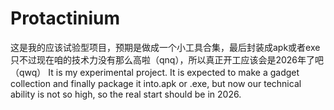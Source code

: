 # Protactinium
这是我的应该试验型项目，预期是做成一个小工具合集，最后封装成apk或者exe
只不过现在咱的技术力没有那么高啦（qnq），所以真正开工应该会是2026年了吧（qwq）
It is my experimental project. It is expected to make a gadget collection and finally package it into.apk or .exe, 
but now our technical ability is not so high, so the real start should be in 2026.
